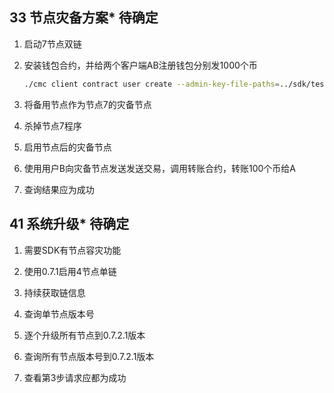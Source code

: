 ## 33 节点灾备方案*     待确定

1. 启动7节点双链

2. 安装钱包合约，并给两个客户端AB注册钱包分别发1000个币

   ```sh
   ./cmc client contract user create --admin-key-file-paths=../sdk/testdata/crypto-config/wx-org1.chainmaker.org/user/admin1/admin1.tls.key --admin-crt-file-paths=../sdk/testdata/crypto-config/wx-org1.chainmaker.org/user/admin1/admin1.tls.crt  --org-id=wx-org1.chainmaker.org --client-crt-file-paths=../sdk/testdata/crypto-config/wx-org1.chainmaker.org/user/client1/client1.tls.crt --client-key-file-paths=../sdk/testdata/crypto-config/wx-org1.chainmaker.org/user/client1/client1.tls.key --byte-code-path=../../test/wasm/asset-rust-0.7.2_v1.0.0.wasm --contract-name=asset_new100 --runtime-type=WASMER --sdk-conf-path=../sdk/testdata/sdk_config.yml --version=1.0.0 --sync-result=true --params="{\"issue_limit\":\"1000\",\"total_supply\":\"100000000\"}"
   ```

3. 将备用节点作为节点7的灾备节点

4. 杀掉节点7程序

5. 启用节点后的灾备节点

6. 使用用户B向灾备节点发送发送交易，调用转账合约，转账100个币给A

7. 查询结果应为成功

## 41 系统升级* 待确定

1. 需要SDK有节点容灾功能

2. 使用0.7.1启用4节点单链

3. 持续获取链信息

4. 查询单节点版本号

5. 逐个升级所有节点到0.7.2.1版本

6. 查询所有节点版本号到0.7.2.1版本

7. 查看第3步请求应都为成功

## 